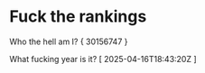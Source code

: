 # Fuck the rankings

Who the hell am I?
{ 30156747 }

What fucking year is it?
[ 2025-04-16T18:43:20Z ]
